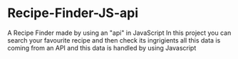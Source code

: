 # Recipe-Finder-JS-api
A Recipe Finder made by using an "api" in JavaScript
In this project you can search your favourite recipe and then check its ingrigients all this data is coming from an API and this data is handled by using Javascript
